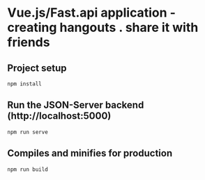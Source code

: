 # Vue.js/Fast.api application - creating hangouts . share it with friends


## Project setup

```
npm install
```

## Run the JSON-Server backend (http://localhost:5000)


```
npm run serve
```

## Compiles and minifies for production

```
npm run build
```
